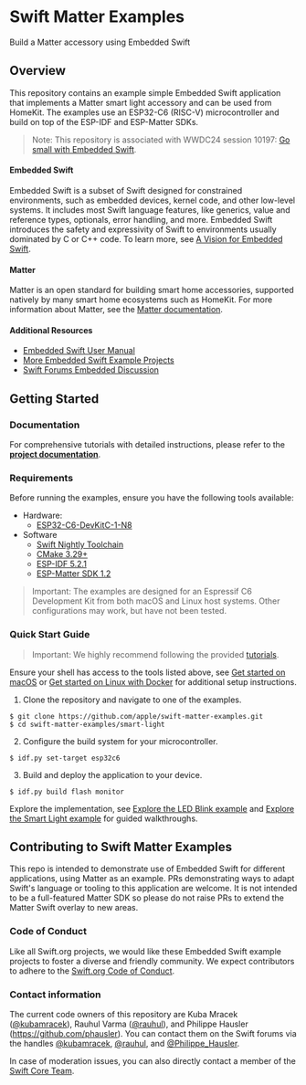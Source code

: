 # Swift Matter Examples

Build a Matter accessory using Embedded Swift

## Overview

<!-- Image -->

This repository contains an example simple Embedded Swift application that implements a Matter smart light accessory and can be used from HomeKit. The examples use an ESP32-C6 (RISC-V) microcontroller and build on top of the ESP-IDF and ESP-Matter SDKs.

> Note: This repository is associated with WWDC24 session 10197: [Go small with Embedded Swift](https://developer.apple.com/wwdc24/10197).

#### Embedded Swift

Embedded Swift is a subset of Swift designed for constrained environments, such as embedded devices, kernel code, and other low-level systems. It includes most Swift language features, like generics, value and reference types, optionals, error handling, and more. Embedded Swift introduces the safety and expressivity of Swift to environments usually dominated by C or C++ code. To learn more, see [A Vision for Embedded Swift](https://github.com/apple/swift-evolution/blob/main/visions/embedded-swift.md).

#### Matter

Matter is an open standard for building smart home accessories, supported natively by many smart home ecosystems such as HomeKit. For more information about Matter, see the [Matter documentation](https://project-chip.github.io/connectedhomeip-doc/index.html).

#### Additional Resources

- [Embedded Swift User Manual](https://github.com/apple/swift/blob/main/docs/EmbeddedSwift/UserManual.md)
- [More Embedded Swift Example Projects](https://github.com/apple/swift-embedded-examples)
- [Swift Forums Embedded Discussion](https://forums.swift.org/c/development/embedded/107)

## Getting Started

### Documentation

For comprehensive tutorials with detailed instructions, please refer to the [**project documentation**](https://apple.github.io/swift-matter-examples/tutorials/tutorial-table-of-contents).

### Requirements

Before running the examples, ensure you have the following tools available:

- Hardware:
  - [ESP32-C6-DevKitC-1-N8](https://docs.espressif.com/projects/espressif-esp-dev-kits/en/latest/esp32c6/esp32-c6-devkitc-1/user_guide.html)
- Software 
  - [Swift Nightly Toolchain](https://www.swift.org/download)
  - [CMake 3.29+](https://cmake.org/download)
  - [ESP-IDF 5.2.1](https://docs.espressif.com/projects/esp-idf/en/v5.2.1/esp32c6/get-started/index.html)
  - [ESP-Matter SDK 1.2](https://docs.espressif.com/projects/esp-matter/en/latest/esp32c6/introduction.html)

> Important: The examples are designed for an Espressif C6 Development Kit from both macOS and Linux host systems. Other configurations may work, but have not been tested.

### Quick Start Guide

> Important: We highly recommend following the provided [tutorials](https://apple.github.io/swift-matter-examples/tutorials/tutorial-table-of-contents).

Ensure your shell has access to the tools listed above, see [Get started on macOS](https://apple.github.io/swift-matter-examples/tutorials/tutorials/swiftmatterexamples/setup-macos) or [Get started on Linux with Docker](https://apple.github.io/swift-matter-examples/tutorials/tutorials/swiftmatterexamples/setup-linux) for additional setup instructions.

1. Clone the repository and navigate to one of the examples.
  ```shell
  $ git clone https://github.com/apple/swift-matter-examples.git
  $ cd swift-matter-examples/smart-light
  ```

2. Configure the build system for your microcontroller.
  ```shell
  $ idf.py set-target esp32c6
  ```

3. Build and deploy the application to your device. 
  ```shell
  $ idf.py build flash monitor
  ```

Explore the implementation, see [Explore the LED Blink example](https://apple.github.io/swift-matter-examples/tutorials/swiftmatterexamples/run-example-led-blink#Understand-the-code) and 
[Explore the Smart Light example](https://apple.github.io/swift-matter-examples/tutorials/swiftmatterexamples/run-example-smart-light#Understand-the-code) for guided walkthroughs.

## Contributing to Swift Matter Examples

This repo is intended to demonstrate use of Embedded Swift for different applications, using Matter as an example. PRs demonstrating ways to adapt Swift's language or tooling to this application are welcome. It is not intended to be a full-featured Matter SDK so please do not raise PRs to extend the Matter Swift overlay to new areas.

### Code of Conduct

Like all Swift.org projects, we would like these Embedded Swift example projects to foster a diverse and friendly community. We expect contributors to adhere to the [Swift.org Code of Conduct](https://swift.org/code-of-conduct).

### Contact information

The current code owners of this repository are Kuba Mracek ([@kubamracek](https://github.com/kubamracek)), Rauhul Varma ([@rauhul](https://github.com/rauhul)), and Philippe Hausler (https://github.com/phausler). You can contact them on the Swift forums via the handles [@kubamracek](https://forums.swift.org/u/kubamracek/summary), [@rauhul](https://forums.swift.org/u/rauhul/summary), and [@Philippe_Hausler](https://forums.swift.org/u/philippe_hausler/summary).

In case of moderation issues, you can also directly contact a member of the [Swift Core Team](https://swift.org/community/#community-structure).
